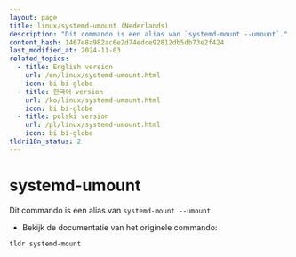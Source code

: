 ```yaml
---
layout: page
title: linux/systemd-umount (Nederlands)
description: "Dit commando is een alias van `systemd-mount --umount`."
content_hash: 1467e8a982ac6e2d74edce92812db5db73e2f424
last_modified_at: 2024-11-03
related_topics:
  - title: English version
    url: /en/linux/systemd-umount.html
    icon: bi bi-globe
  - title: 한국어 version
    url: /ko/linux/systemd-umount.html
    icon: bi bi-globe
  - title: polski version
    url: /pl/linux/systemd-umount.html
    icon: bi bi-globe
tldri18n_status: 2
---
```

# systemd-umount

Dit commando is een alias van `systemd-mount --umount`.

- Bekijk de documentatie van het originele commando:

`tldr systemd-mount`
